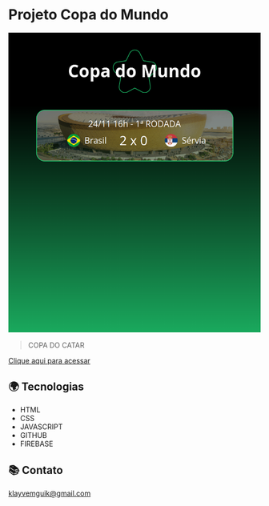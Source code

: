 # Projeto Copa do Mundo

![preview](./copa_do_mundo/github/copa2022.png)

> COPA DO CATAR

[Clique aqui para acessar](https://klayvemguimaraes.github.io/ProjetoGOLDOBRASIL/copa_do_mundo/index.html)


## 🌍 Tecnologias

- HTML
- CSS
- JAVASCRIPT
- GITHUB
- FIREBASE

## 📚 Contato

klayvemguik@gmail.com
